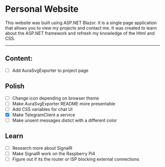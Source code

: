 # Personal Website

This website was built using ASP.NET Blazor. It is a single page application 
that allows you to view my projects and contact me. It was created to learn about the 
ASP.NET framework and refresh my knowledge of the Html and CSS.

---

## Content:
- [ ] Add AuraSvgExporter to project page

## Polish

- [ ] Change icon depending on browser theme
- [ ] Make AuraSvgExporter README more presentable
- [ ] Add CSS variables for chat UI
- [x] Make TelegramClient a service
- [ ] Make unsent messages distict with a different color

## Learn
- [ ] Research more about SignalR
- [ ] Make SignalR work on the Raspberry Pi4
- [ ] Figure out if its the router or ISP blocking external connections
